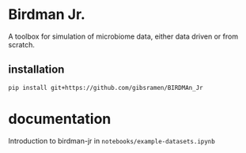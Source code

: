 # Birdman Jr.

A toolbox for simulation of microbiome data, either data driven or from scratch. 

## installation

`pip install git+https://github.com/gibsramen/BIRDMAn_Jr`

# documentation

Introduction to birdman-jr in `notebooks/example-datasets.ipynb`